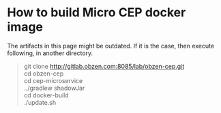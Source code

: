 # How to build Micro CEP docker image
The artifacts in this page might be outdated. If it is the case, then execute following, in another directory.

> git clone http://gitlab.obzen.com:8085/lab/obzen-cep.git<br>
> cd obzen-cep<br>
> cd cep-microservice<br>
> ../gradlew shadowJar<br>
> cd docker-build<br>
> ./update.sh<br>
